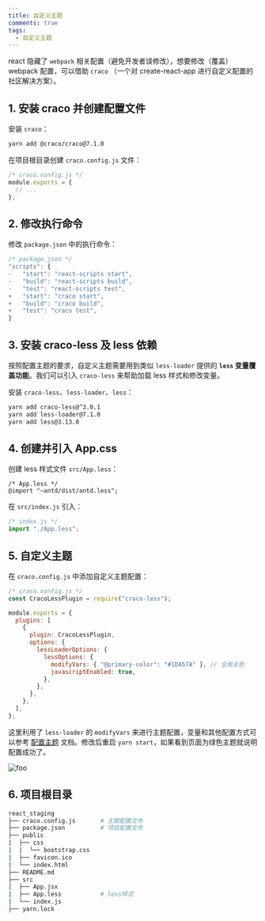 ```yaml
---
title: 自定义主题
comments: true
tags:
  - 自定义主题
---
```


react 隐藏了 `webpack` 相关配置（避免开发者误修改），想要修改（覆盖）webpack 配置，可以借助 `craco` （一个对 create-react-app 进行自定义配置的社区解决方案）。

## 1. 安装 craco 并创建配置文件

安装 `craco`：

```sh
yarn add @craco/craco@7.1.0
```

在项目根目录创建 `craco.config.js` 文件：

```js
/* craco.config.js */
module.exports = {
  // ...
};
```

## 2. 修改执行命令

修改 `package.json` 中的执行命令：

```js
/* package.json */
"scripts": {
-   "start": "react-scripts start",
-   "build": "react-scripts build",
-   "test": "react-scripts test",
+   "start": "craco start",
+   "build": "craco build",
+   "test": "craco test",
}
```

## 3. 安装 craco-less 及 less 依赖

按照配置主题的要求，自定义主题需要用到类似 `less-loader` 提供的 **`less` 变量覆盖功能**。我们可以引入 `craco-less` 来帮助加载 less 样式和修改变量。

安装 `craco-less`、`less-loader`、`less`：

```sh
yarn add craco-less@^3.0.1
yarn add less-loader@7.1.0
yarn add less@3.13.0
```

## 4. 创建并引入 App.css

创建 less 样式文件 `src/App.less`：

```less
/* App.less */
@import "~antd/dist/antd.less";
```

在 `src/index.js` 引入：

```js
/* index.js */
import "./App.less";
```

## 5. 自定义主题

在 `craco.config.js` 中添加自定义主题配置：

```js
/* craco.config.js */
const CracoLessPlugin = require("craco-less");

module.exports = {
  plugins: [
    {
      plugin: CracoLessPlugin,
      options: {
        lessLoaderOptions: {
          lessOptions: {
            modifyVars: { "@primary-color": "#1DA57A" }, // 全局主色
            javascriptEnabled: true,
          },
        },
      },
    },
  ],
};
```

这里利用了 `less-loader` 的 `modifyVars` 来进行主题配置，变量和其他配置方式可以参考 [配置主题](https://4x-ant-design.antgroup.com/docs/react/customize-theme-cn) 文档。修改后重启 `yarn start`，如果看到页面为绿色主题就说明配置成功了。

<img class="zoomable" :src="$withBase('/images/screenshot/react/6/2/1.gif')" alt="foo">

## 6. 项目根目录

```sh
react_staging
├── craco.config.js       # 主题配置文件
├── package.json          # 项目配置文件
├── public
|  ├── css
|  |  └── bootstrap.css
|  ├── favicon.ico
|  └── index.html
├── README.md
├── src
|  ├── App.jsx
|  ├── App.less           # less样式
|  └── index.js
├── yarn.lock
```
